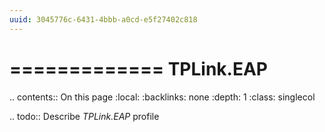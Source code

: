 ```yaml
---
uuid: 3045776c-6431-4bbb-a0cd-e5f27402c818
---
```



=============
TPLink.EAP
=============

.. contents:: On this page
    :local:
    :backlinks: none
    :depth: 1
    :class: singlecol

.. todo::
    Describe *TPLink.EAP* profile
